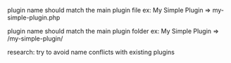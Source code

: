 plugin name should match the main plugin file
    ex: My Simple Plugin => my-simple-plugin.php

plugin name should match the main plugin folder
    ex: My Simple Plugin => /my-simple-plugin/

research: try to avoid name conflicts with existing plugins
